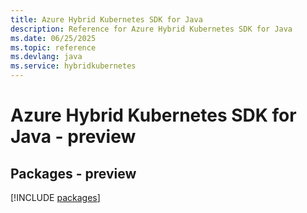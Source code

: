 ```yaml
---
title: Azure Hybrid Kubernetes SDK for Java
description: Reference for Azure Hybrid Kubernetes SDK for Java
ms.date: 06/25/2025
ms.topic: reference
ms.devlang: java
ms.service: hybridkubernetes
---
```

# Azure Hybrid Kubernetes SDK for Java - preview
## Packages - preview
[!INCLUDE [packages](hybrid-kubernetes-index.md)]